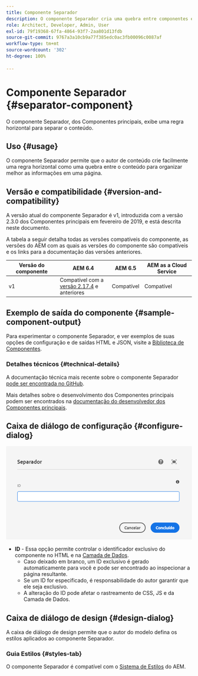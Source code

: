 ```yaml
---
title: Componente Separador
description: O componente Separador cria uma quebra entre componentes em uma página
role: Architect, Developer, Admin, User
exl-id: 79f19368-67fa-4864-93f7-2aa801d13fdb
source-git-commit: 9767a3a10cb9a77f385edc0ac3fb00096c0087af
workflow-type: tm+mt
source-wordcount: '302'
ht-degree: 100%

---
```


# Componente Separador {#separator-component}

O componente Separador, dos Componentes principais, exibe uma regra horizontal para separar o conteúdo.

## Uso {#usage}

O componente Separador permite que o autor de conteúdo crie facilmente uma regra horizontal como uma quebra entre o conteúdo para organizar melhor as informações em uma página.

## Versão e compatibilidade {#version-and-compatibility}

A versão atual do componente Separador é v1, introduzida com a versão 2.3.0 dos Componentes principais em fevereiro de 2019, e está descrita neste documento.

A tabela a seguir detalha todas as versões compatíveis do componente, as versões do AEM com as quais as versões do componente são compatíveis e os links para a documentação das versões anteriores.

| Versão do componente | AEM 6.4 | AEM 6.5 | AEM as a Cloud Service |
|---|---|---|---|
| v1 | Compatível com a <br>[versão 2.17.4](/help/versions.md) e anteriores | Compatível | Compatível |

## Exemplo de saída do componente {#sample-component-output}

Para experimentar o componente Separador, e ver exemplos de suas opções de configuração e de saídas HTML e JSON, visite a [Biblioteca de Componentes](https://adobe.com/go/aem_cmp_library_separator_br).

### Detalhes técnicos {#technical-details}

A documentação técnica mais recente sobre o componente Separador [pode ser encontrada no GitHub](https://adobe.com/go/aem_cmp_tech_separator_v1_br).

Mais detalhes sobre o desenvolvimento dos Componentes principais podem ser encontrados na [documentação do desenvolvedor dos Componentes principais](/help/developing/overview.md).

## Caixa de diálogo de configuração {#configure-dialog}

![Caixa de diálogo de edição do componente Separador](/help/assets/separator-edit.png)

* **ID** - Essa opção permite controlar o identificador exclusivo do componente no HTML e na [Camada de Dados](/help/developing/data-layer/overview.md).
   * Caso deixado em branco, um ID exclusivo é gerado automaticamente para você e pode ser encontrado ao inspecionar a página resultante.
   * Se um ID for especificado, é responsabilidade do autor garantir que ele seja exclusivo.
   * A alteração do ID pode afetar o rastreamento de CSS, JS e da Camada de Dados.

## Caixa de diálogo de design {#design-dialog}

A caixa de diálogo de design permite que o autor do modelo defina os estilos aplicados ao componente Separador.

### Guia Estilos {#styles-tab}

O componente Separador é compatível com o [Sistema de Estilos](/help/get-started/authoring.md#component-styling) do AEM.
